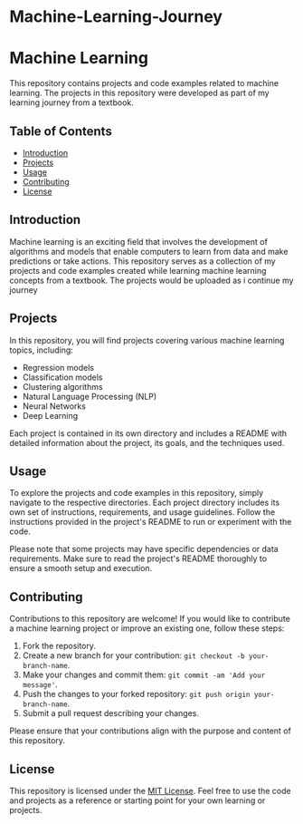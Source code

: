 # Machine-Learning-Journey

# Machine Learning

This repository contains projects and code examples related to machine learning. The projects in this repository were developed as part of my learning journey from a textbook.

## Table of Contents

- [Introduction](#introduction)
- [Projects](#projects)
- [Usage](#usage)
- [Contributing](#contributing)
- [License](#license)

## Introduction

Machine learning is an exciting field that involves the development of algorithms and models that enable computers to learn from data and make predictions or take actions. This repository serves as a collection of my projects and code examples created while learning machine learning concepts from a textbook. The projects would be uploaded as i continue my journey
## Projects

In this repository, you will find projects covering various machine learning topics, including:

- Regression models
- Classification models
- Clustering algorithms
- Natural Language Processing (NLP)
- Neural Networks
- Deep Learning

Each project is contained in its own directory and includes a README with detailed information about the project, its goals, and the techniques used.

## Usage

To explore the projects and code examples in this repository, simply navigate to the respective directories. Each project directory includes its own set of instructions, requirements, and usage guidelines. Follow the instructions provided in the project's README to run or experiment with the code.

Please note that some projects may have specific dependencies or data requirements. Make sure to read the project's README thoroughly to ensure a smooth setup and execution.

## Contributing

Contributions to this repository are welcome! If you would like to contribute a machine learning project or improve an existing one, follow these steps:

1. Fork the repository.
2. Create a new branch for your contribution: `git checkout -b your-branch-name`.
3. Make your changes and commit them: `git commit -am 'Add your message'`.
4. Push the changes to your forked repository: `git push origin your-branch-name`.
5. Submit a pull request describing your changes.

Please ensure that your contributions align with the purpose and content of this repository.

## License

This repository is licensed under the [MIT License](LICENSE). Feel free to use the code and projects as a reference or starting point for your own learning or projects.

